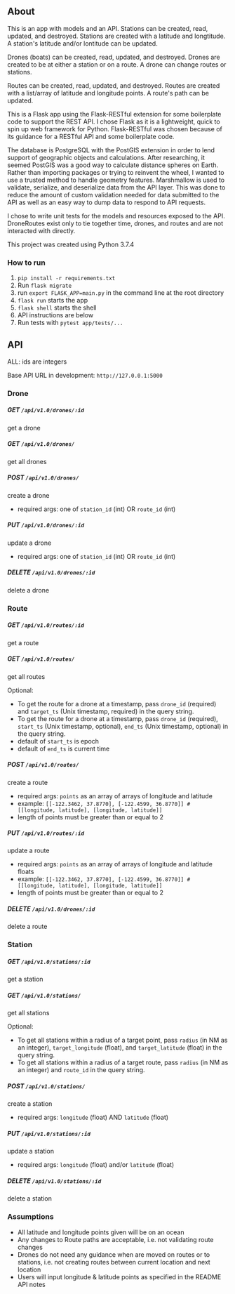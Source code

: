 ## About
This is an app with models and an API. 
Stations can be created, read, updated, and destroyed. Stations are created with a latitude and longtitude. 
A station's latitude and/or lontitude can be updated.

Drones (boats) can be created, read, updated, and destroyed. Drones are created to be at either a station or on a route.
A drone can change routes or stations.

Routes can be created, read, updated, and destroyed. Routes are created with a list/array of latitude and longitude points.
A route's path can be updated.

This is a Flask app using the Flask-RESTful extension for some boilerplate code to support the REST API.
I chose Flask as it is a lightweight, quick to spin up web framework for Python. Flask-RESTful was chosen because of its
guidance for a RESTful API and some boilerplate code.

The database is PostgreSQL with the PostGIS extension in order to lend support of geographic objects and calculations.
After researching, it seemed PostGIS was a good way to calculate distance spheres on Earth. Rather than importing packages
or trying to reinvent the wheel, I wanted to use a trusted method to handle geometry features.
Marshmallow is used to validate, serialize, and deserialize data from the API layer. This was done to reduce the amount 
of custom validation needed for data submitted to the API as well as an easy way to dump data to respond to API requests.

I chose to write unit tests for the models and resources exposed to the API. DroneRoutes exist only to tie together time, 
drones, and routes and are not interacted with directly.

This project was created using Python 3.7.4

### How to run
1. `pip install -r requirements.txt`
2. Run `flask migrate`
3. run `export FLASK_APP=main.py` in the command line at the root directory
4. `flask run` starts the app
5. `flask shell` starts the shell 
6. API instructions are below
7. Run tests with `pytest app/tests/...`
  

## API
ALL: ids are integers

Base API URL in development: `http://127.0.0.1:5000`

### Drone
##### GET `/api/v1.0/drones/:id`
get a drone

##### GET `/api/v1.0/drones/`
get all drones

##### POST `/api/v1.0/drones/`
create a drone
- required args: one of `station_id` (int) OR `route_id` (int)

##### PUT `/api/v1.0/drones/:id`
update a drone
- required args: one of `station_id` (int) OR `route_id` (int)

##### DELETE `/api/v1.0/drones/:id`
delete a drone


### Route
##### GET `/api/v1.0/routes/:id`
get a route

##### GET `/api/v1.0/routes/`
get all routes

Optional: 
- To get the route for a drone at a timestamp, pass `drone_id` (required) and `target_ts` (Unix timestamp, required) in the query string.
- To get the route for a drone at a timestamp, pass `drone_id` (required), `start_ts` (Unix timestamp, optional), `end_ts` (Unix timestamp, optional) in the query string.
- default of `start_ts` is epoch
- default of `end_ts` is current time

##### POST `/api/v1.0/routes/`
create a route
- required args: `points` as an array of arrays of longitude and latitude
- example: `[[-122.3462, 37.8770], [-122.4599, 36.8770]] # [[longitude, latitude], [longitude, latitude]]`
- length of points must be greater than or equal to 2 

##### PUT `/api/v1.0/routes/:id`
update a route
- required args: `points` as an array of arrays of longitude and latitude floats
- example: `[[-122.3462, 37.8770], [-122.4599, 36.8770]] # [[longitude, latitude], [longitude, latitude]]`
- length of points must be greater than or equal to 2 

##### DELETE `/api/v1.0/drones/:id`
delete a route


### Station
##### GET `/api/v1.0/stations/:id`
get a station

##### GET `/api/v1.0/stations/`
get all stations

Optional: 
- To get all stations within a radius of a target point, pass `radius` (in NM as an integer), `target_longitude` (float), and `target_latitude` (float) in the query string.
- To get all stations within a radius of a target route, pass `radius` (in NM as an integer) and `route_id` in the query string.

##### POST `/api/v1.0/stations/`
create a station
- required args: `longitude` (float) AND `latitude` (float)

##### PUT `/api/v1.0/stations/:id`
update a station

- required args: `longitude` (float) and/or `latitude` (float)

##### DELETE `/api/v1.0/stations/:id`
delete a station


### Assumptions
- All latitude and longitude points given will be on an ocean
- Any changes to Route paths are acceptable, i.e. not validating route changes
- Drones do not need any guidance when are moved on routes or to stations, i.e. not creating routes between current location and next location
- Users will input longitude & latitude points as specified in the README API notes
